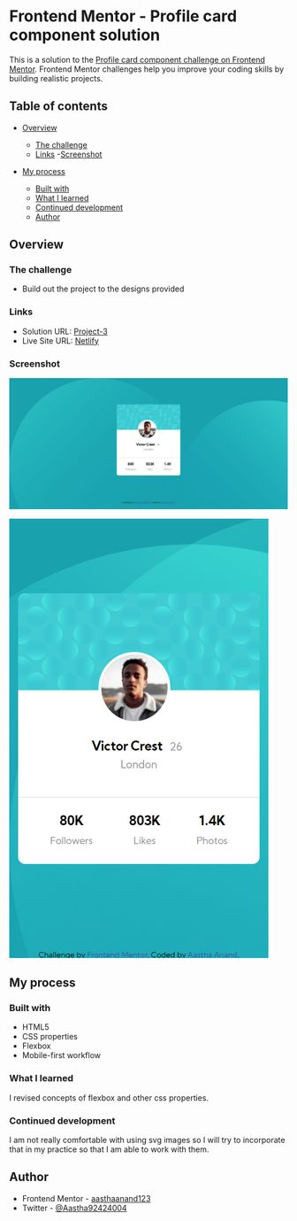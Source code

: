 # Frontend Mentor - Profile card component solution

This is a solution to the [Profile card component challenge on Frontend Mentor](https://www.frontendmentor.io/challenges/profile-card-component-cfArpWshJ). Frontend Mentor challenges help you improve your coding skills by building realistic projects.

## Table of contents

- [Overview](#overview)

  - [The challenge](#the-challenge)
  - [Links](#links) -[Screenshot](#Screenshot)

- [My process](#my-process)
  - [Built with](#built-with)
  - [What I learned](#what-i-learned)
  - [Continued development](#continued-development)
  - [Author](#author)

## Overview

### The challenge

- Build out the project to the designs provided

### Links

- Solution URL: [Project-3](https://github.com/aasthaanand123/Project-3)
- Live Site URL: [Netlify](https://profilecard1.netlify.app/)

### Screenshot

![Desktop View](./images/profilecard1.jpg)


![Mobile View](./images/mobile.png)

## My process

### Built with

- HTML5
- CSS properties
- Flexbox
- Mobile-first workflow

### What I learned

I revised concepts of flexbox and other css properties.

### Continued development

I am not really comfortable with using svg images so I will try to incorporate that in my practice so that I am able to work with them.

## Author

- Frontend Mentor - [aasthaanand123](https://www.frontendmentor.io/profile/aasthaanand123)
- Twitter - [@Aastha92424004](https://www.twitter.com/@Aastha92424004)
